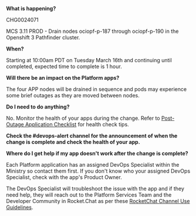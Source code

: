 **What is happening?**

CHG0024071

MCS 3.11 PROD - Drain nodes ociopf-p-187 through ociopf-p-190 in the Openshift 3 Pathfinder cluster.

**When?**

Starting at 10:00am PDT on Tuesday March 16th and continuing until completed, expected time to complete is 1 hour.

**Will there be an impact on the Platform apps?**

 The four APP nodes will be drained in sequence and pods may experience some brief outages as they are moved between nodes.

**Do I need to do anything?**

No. Monitor the health of your apps during the change. Refer to [Post-Outage Application Checklist](https://developer.gov.bc.ca/Post-Outage-Application-Health-Checklist) for health check tips.

**Check the #devops-alert channel for the announcement of when the change is complete and check the health of your app.**

**Where do I get help if my app doesn't work after the change is complete?**

Each Platform application has an assigned DevOps Specialist within the Ministry so contact them first. If you don't know who your assigned DevOps Specialist, check with the app's Product Owner.

The DevOps Specialist will troubleshoot the issue with the app and if they need help, they will reach out to the Platform Services Team and the Developer Community in Rocket.Chat as per these [RocketChat Channel Use Guidelines](
https://developer.gov.bc.ca/Getting-human-support-for-issues-not-covered-by-devops-requests).
